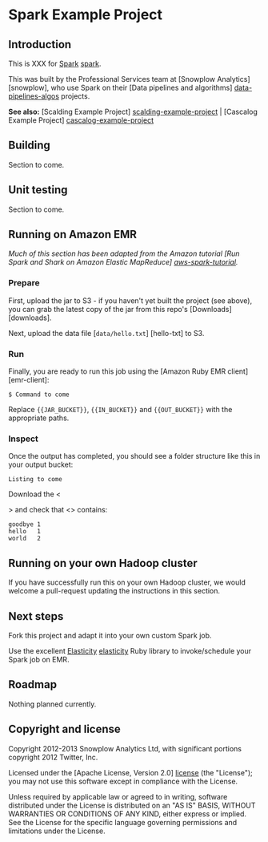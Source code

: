 # Spark Example Project

## Introduction

This is XXX for [Spark] [spark].

This was built by the Professional Services team at [Snowplow Analytics] [snowplow], who use Spark on their [Data pipelines and algorithms] [data-pipelines-algos] projects.

**See also:** [Scalding Example Project] [scalding-example-project] | [Cascalog Example Project] [cascalog-example-project]

## Building

Section to come.

## Unit testing

Section to come.

## Running on Amazon EMR

_Much of this section has been adapted from the Amazon tutorial [Run Spark and Shark on Amazon Elastic MapReduce] [aws-spark-tutorial]._

### Prepare

First, upload the jar to S3 - if you haven't yet built the project (see above), you can grab the latest copy of the jar from this repo's [Downloads] [downloads].

Next, upload the data file [`data/hello.txt`] [hello-txt] to S3.

### Run

Finally, you are ready to run this job using the [Amazon Ruby EMR client] [emr-client]:

    $ Command to come

Replace `{{JAR_BUCKET}}`, `{{IN_BUCKET}}` and `{{OUT_BUCKET}}` with the appropriate paths.

### Inspect

Once the output has completed, you should see a folder structure like this in your output bucket:

    Listing to come

Download the <<SECTION TO COME>> and check that <<TO COME>> contains:

	goodbye	1
	hello	1
	world	2

## Running on your own Hadoop cluster

If you have successfully run this on your own Hadoop cluster, we would welcome a pull-request updating the instructions in this section.

## Next steps

Fork this project and adapt it into your own custom Spark job.

Use the excellent [Elasticity] [elasticity] Ruby library to invoke/schedule your Spark job on EMR.

## Roadmap

Nothing planned currently.

## Copyright and license

Copyright 2012-2013 Snowplow Analytics Ltd, with significant portions copyright 2012 Twitter, Inc.

Licensed under the [Apache License, Version 2.0] [license] (the "License");
you may not use this software except in compliance with the License.

Unless required by applicable law or agreed to in writing, software
distributed under the License is distributed on an "AS IS" BASIS,
WITHOUT WARRANTIES OR CONDITIONS OF ANY KIND, either express or implied.
See the License for the specific language governing permissions and
limitations under the License.

[spark]: http://spark-project.org/
[data-pipelines-algos]: http://snowplowanalytics.com/services/pipelines.html

[scalding-example-project]: https://github.com/snowplow/scalding-example-project
[cascalog-example-project]: https://github.com/snowplow/cascalog-example-project

[aws-spark-tutorial]: http://aws.amazon.com/articles/4926593393724923

[elasticity]: https://github.com/rslifka/elasticity
[license]: http://www.apache.org/licenses/LICENSE-2.0
